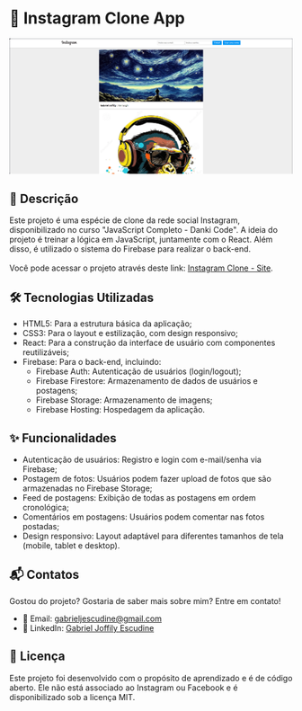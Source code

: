 # 📱 Instagram Clone App

<img src="screenshot.png" alt="Imagem da página inicial do site">

## 📝 Descrição

Este projeto é uma espécie de clone da rede social Instagram, disponibilizado no curso "JavaScript Completo - Danki Code". 
A ideia do projeto é treinar a lógica em JavaScript, juntamente com o React. Além disso, é utilizado o sistema do Firebase para realizar o back-end.
<br>
<br>
Você pode acessar o projeto através deste link: [Instagram Clone - Site](https://instagram-estudo.web.app).

## 🛠️ Tecnologias Utilizadas
<ul>
  <li>HTML5: Para a estrutura básica da aplicação;</li>
  <li>CSS3: Para o layout e estilização, com design responsivo;</li>
  <li>React: Para a construção da interface de usuário com componentes reutilizáveis;</li>
  <li>
    Firebase: Para o back-end, incluindo:
    <ul>
      <li>Firebase Auth: Autenticação de usuários (login/logout);</li>
      <li>Firebase Firestore: Armazenamento de dados de usuários e postagens;</li>
      <li>Firebase Storage: Armazenamento de imagens;</li>
      <li>Firebase Hosting: Hospedagem da aplicação.</li>
    </ul>
  </li>
</ul>

## ✨ Funcionalidades
<ul>
  <li>Autenticação de usuários: Registro e login com e-mail/senha via Firebase;</li>
  <li>Postagem de fotos: Usuários podem fazer upload de fotos que são armazenadas no Firebase Storage;</li>
  <li>Feed de postagens: Exibição de todas as postagens em ordem cronológica;</li>
  <li>Comentários em postagens: Usuários podem comentar nas fotos postadas;</li>
  <li>Design responsivo: Layout adaptável para diferentes tamanhos de tela (mobile, tablet e desktop).</li>
</ul>

## 📬 Contatos

Gostou do projeto? Gostaria de saber mais sobre mim? Entre em contato!

- 📧 Email: [gabrieljescudine@gmail.com](mailto:gabrieljescudine@gmail.com)
- 💼 LinkedIn: [Gabriel Joffily Escudine](https://www.linkedin.com/in/gabrieljoffilyescudine/)

## 📝 Licença
Este projeto foi desenvolvido com o propósito de aprendizado e é de código aberto. Ele não está associado ao Instagram ou Facebook e é disponibilizado sob a licença MIT.
